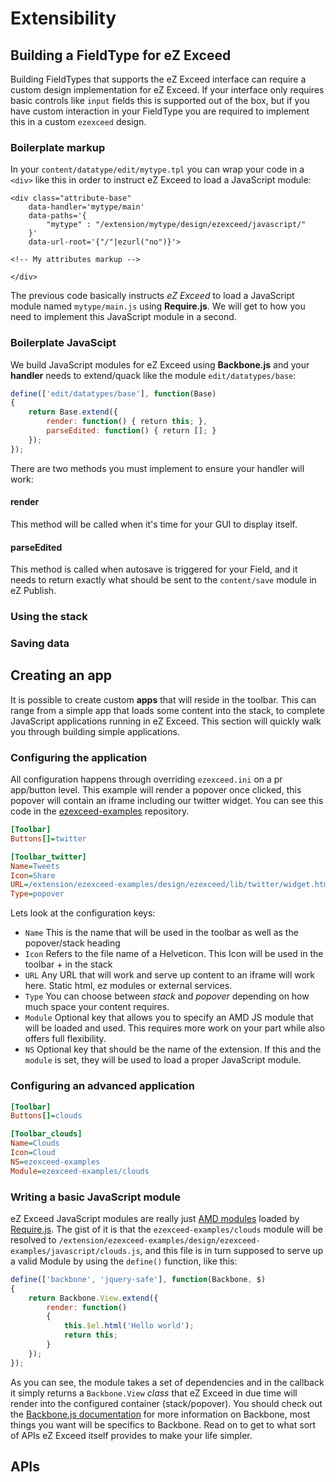 Extensibility
=============

## <a id="extensibility-building-a-datatype" href="#extensibility-building-a-datatype"></a> Building a FieldType for eZ Exceed

Building FieldTypes that supports the eZ Exceed interface can require a custom design implementation for eZ Exceed.
If your interface only requires basic controls like `input` fields this is supported out of the box, but if you have custom interaction in your FieldType you are required to implement this in a custom `ezexceed` design.

### Boilerplate markup

In your `content/datatype/edit/mytype.tpl` you can wrap your code in a `<div>` like this in order to instruct eZ Exceed to load a JavaScript module:

```markup
<div class="attribute-base"
    data-handler='mytype/main'
    data-paths='{
        "mytype" : "/extension/mytype/design/ezexceed/javascript/"
    }'
    data-url-root='{"/"|ezurl("no")}'>

<!-- My attributes markup -->

</div>
```

The previous code basically instructs *eZ Exceed* to load a JavaScript module named `mytype/main.js` using **Require.js**.
We will get to how you need to implement this JavaScript module in a second.

### Boilerplate JavaScipt

We build JavaScript modules for eZ Exceed using **Backbone.js** and your **handler** needs to extend/quack like the module `edit/datatypes/base`:

```javascript
define(['edit/datatypes/base'], function(Base)
{
    return Base.extend({
        render: function() { return this; },
        parseEdited: function() { return []; }
    });
});
```

There are two methods you must implement to ensure your handler will work:

#### render

This method will be called when it's time for your GUI to display itself.

#### parseEdited

This method is called when autosave is triggered for your Field, and it needs to return exactly what should be sent to the `content/save` module in eZ Publish.

### Using the stack

### Saving data

## <a id="extensibility-creating-an-app" href="#extensibility-creating-an-app"></a> Creating an app

It is possible to create custom **apps** that will reside in the toolbar. This can range from a simple app that loads some content into the stack,
to complete JavaScript applications running in eZ Exceed.
This section will quickly walk you through building simple applications.

### Configuring the application

All configuration happens through overriding `ezexceed.ini` on a pr app/button level.
This example will render a popover once clicked, this popover will contain an iframe including our twitter widget.
You can see this code in the [ezexceed-examples](https://github.com/KeyteqLabs/ezexceed-examples) repository.

```ini
[Toolbar]
Buttons[]=twitter

[Toolbar_twitter]
Name=Tweets
Icon=Share
URL=/extension/ezexceed-examples/design/ezexceed/lib/twitter/widget.html
Type=popover
```

Lets look at the configuration keys:

* `Name` This is the name that will be used in the toolbar as well as the popover/stack heading
* `Icon` Refers to the file name of a Helveticon. This Icon will be used in the toolbar + in the stack
* `URL` Any URL that will work and serve up content to an iframe will work here. Static html, ez modules or external services.
* `Type` You can choose between *stack* and *popover* depending on how much space your content requires.
* `Module` Optional key that allows you to specify an AMD JS module that will be loaded and used. This requires more work on your part while also offers full flexibility.
* `NS` Optional key that should be the name of the extension. If this and the `module` is set, they will be used to load a proper JavaScript module.

### Configuring an advanced application

```ini
[Toolbar]
Buttons[]=clouds

[Toolbar_clouds]
Name=Clouds
Icon=Cloud
NS=ezexceed-examples
Module=ezexceed-examples/clouds
```

### Writing a basic JavaScript module

eZ Exceed JavaScript modules are really just [AMD modules](https://github.com/amdjs/amdjs-api/wiki/AMD) loaded by [Require.js](http://requirejs.org).
The gist of it is that the `ezexceed-examples/clouds` module will be resolved to `/extension/ezexceed-examples/design/ezexceed-examples/javascript/clouds.js`,
and this file is in turn supposed to serve up a valid Module by using the `define()` function, like this:

```javascript
define(['backbone', 'jquery-safe'], function(Backbone, $)
{
    return Backbone.View.extend({
        render: function()
        {
            this.$el.html('Hello world');
            return this;
        }
    });
});
```

As you can see, the module takes a set of dependencies and in the callback it simply returns a `Backbone.View` _class_ that eZ Exceed in due time will render into the configured container (stack/popover).
You should check out the [Backbone.js documentation](http://backbonejs.org) for more information on Backbone, most things you want will be specifics to Backbone.
Read on to get to what sort of APIs eZ Exceed itself provides to make your life simpler.

## <a id="extensibility-apis" href="#extensibility-apis"></a> APIs
